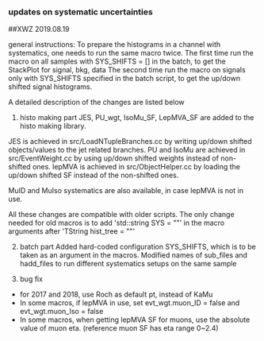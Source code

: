 ### updates on systematic uncertainties
##XWZ 2019.08.19

general instructions:
To prepare the histograms in a channel with systematics, one needs to run the same macro twice.
The first time run the macro on all samples with SYS_SHIFTS = [] in the batch, to get the StackPlot for signal, bkg, data
The second time run the macro on signals only with SYS_SHIFTS specified in the batch script, to get the up/down shifted signal histograms.

A detailed description of the changes are listed below

1. histo making part 
JES, PU_wgt, IsoMu_SF, LepMVA_SF are added to the histo making library.

JES is achieved in src/LoadNTupleBranches.cc by writing up/down shifted objects/values to the jet related branches.
PU and IsoMu are achieved in src/EventWeight.cc by using up/down shifted weights instead of non-shifted ones.
lepMVA is achieved in src/ObjectHelper.cc by loading the up/down shifted SF instead of the non-shifted ones.

MuID and MuIso systematics are also available, in case lepMVA is not in use.

All these changes are compatible with older scripts. The only change needed for old macros is to add 'std::string SYS = ""' in the macro arguments after 'TString hist_tree = ""'


2. batch part
Added hard-coded configuration SYS_SHIFTS, which is to be taken as an argument in the macros.
Modified names of sub_files and hadd_files to run different systematics setups on the same sample


3. bug fix
- for 2017 and 2018, use Roch as default pt, instead of KaMu
- In some macros, if lepMVA in use, set evt_wgt.muon_ID  = false  and  evt_wgt.muon_Iso = false
- In some macros, when getting lepMVA SF for muons, use the absolute value of muon eta. (reference muon SF has eta range 0~2.4)
